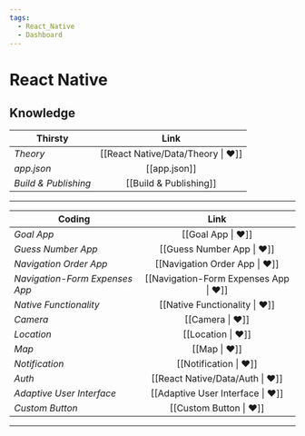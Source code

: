 ```yaml
---
tags:
  - React_Native
  - Dashboard
---
```


# React Native

## Knowledge

| Thirsty              |                Link                |
| -------------------- | :--------------------------------: |
| _Theory_             | [[React Native/Data/Theory \| ❤️]] |
| _app.json_           |            [[app.json]]            |
| _Build & Publishing_ |       [[Build & Publishing]]       |

---

| Coding                         |                  Link                  |
| ------------------------------ | :------------------------------------: |
| _Goal App_                     |           [[Goal App \| ❤️]]           |
| _Guess Number App_             |       [[Guess Number App \| ❤️]]       |
| _Navigation Order App_         |     [[Navigation Order App \| ❤️]]     |
| _Navigation-Form Expenses App_ | [[Navigation-Form Expenses App \| ❤️]] |
| _Native Functionality_         |     [[Native Functionality \| ❤️]]     |
| _Camera_                       |            [[Camera \| ❤️]]            |
| _Location_                     |           [[Location \| ❤️]]           |
| _Map_                          |             [[Map \| ❤️]]              |
| _Notification_                 |         [[Notification \| ❤️]]         |
| _Auth_                         |    [[React Native/Data/Auth \| ❤️]]    |
| _Adaptive User Interface_      |   [[Adaptive User Interface \| ❤️]]    |
| _Custom Button_                |        [[Custom Button \| ❤️]]         |

---
